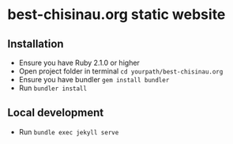 # best-chisinau.org static website

## Installation

* Ensure you have Ruby 2.1.0 or higher
* Open project folder in terminal `cd yourpath/best-chisinau.org`
* Ensure you have bundler `gem install bundler`
* Run `bundler install`

## Local development

* Run `bundle exec jekyll serve`
